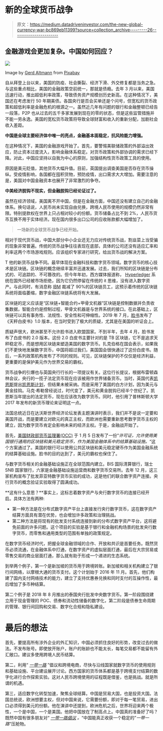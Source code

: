 # 新的全球货币战争

> 原文：<https://medium.datadriveninvestor.com/the-new-global-currency-war-bc869eb11399?source=collection_archive---------26----------------------->

## 金融游戏会更加复杂。中国如何回应？

![](img/4f754c4e01882cbad282ac9413ee5749.png)

Image by [Gerd Altmann](https://pixabay.com/users/geralt-9301/?utm_source=link-attribution&utm_medium=referral&utm_campaign=image&utm_content=3537401) from [Pixabay](https://pixabay.com/?utm_source=link-attribution&utm_medium=referral&utm_campaign=image&utm_content=3537401)

自从拜登上台以来，美国的防疫、社会撕裂、经济下滑、外交修复都是当务之急。与这些重点相比，美国的金融政策空前统一，那就是债瘾。去年 3 月以来，美国迅速行动，推出超低利率政策，导致债务资产规模创历史新高。在这种情况下，美国还在考虑发行 50 年期美债。各国央行是否会买单还是个问号，但宽松的货币政策和超低利率是金融危机的根源之一。虽然近几年有问题的银行和金融整顿已经告一段落，P2P 也从过去的五千多家发展到现在的零的状态，但是这些监管措施并不能一劳永逸。美国的宽松货币政策将导致全球财富和收入的重新分配，加剧社会收入差距。

**中国是全球主要经济体中唯一的亮点，金融基本面稳定，抗风险能力增强。**

在这种情况下，美国的金融游戏开始了。首先，要警惕美联储政策的外部溢出效应，防止资本过度流入，影响金融体系稳定。对货币政策和外部协调的需求已经下降。对此，中国应坚持以自我为中心的原则，加强结构性货币政策工具的使用。

原因是美元贬值，其他货币大幅升值。目前，英国提出调查美国是否存在货币操纵。受疫情影响，各国都在囤积货物，预防疫情，出口需求大大增加。需要注意的是，美国对中国金融资本也展开了非常激烈的争夺。

**中美经济脱钩不现实，但金融脱钩已经论证过了。**

虽然在经济领域，美国离不开中国，但是在金融方面，中国还没有建立自己的金融体系。换句话说，人民币尚未实现自由兑换，跨境人民币使用的规模仍然非常有限。特别提款权在世界上只占相对较小的份额。货币储备占比不到 2%，人民币货币互换不用于实体经济。现在国内很多出口公司的应收账款都大幅增加了。

> 一场新的全球货币战争已经开始。

相对于现代货币战，中国大部分中小企业还无力应对传统货币战，割韭菜上当受骗的现象非常普遍。传统的货币战争往往表现在底部，具体的公司还没有适应汇率和利率这两个市场游戏规则。应该组织专家进行研究，给出货币战的解决方案。

T 他的新货币战争不同。最早体现在金融科技和数字货币领域。数字货币的核心技术是区块链。区块链的概念继续丰富并迅速发展。过去，我们所知的区块链是分布式的、可追踪的、不可篡改的。但今年年初，西方媒体报道称， [Hyperledger](https://www.hyperledger.org/) 系统在国外已经被市场拒绝，因为它仍然停留在传统的 it 思维，没有进入数字资产。与此同时，有消息称 [IBM](http://ibm.com) 裁减了 90%的区块链员工，这预示着传统的区块链系统将面临萎缩，数字金融区块链系统将有大发展。

区块链的定义应该是“区块链+智能合约+甲骨文机器”区块链是控制数据并负责收集数据，智能合约是控制过程，甲骨文机器是与世界系统的接口。在此基础上，区块链可以具有事务性、法规性、安全性和可伸缩性。2019 年 7 月，[脸书](http://Facebook.com)发布了《天秤白皮书》1.0 版本，在当时受到了极大的质疑，尤其是在美国的听证会上。

质疑声很大，欧洲甚至不允许脸书进入欧盟国家。不到半年，去年 4 月，脸书发布了白皮书的 2.0 版本。这份 2.0 白皮书主要针对的是 TB 区块链，它不是追求天秤稳定币，而是想用区块链来塑造美国的数字货币。扎克伯格在国会表示，如果我们不更快地发展数字货币，中国将超过我们，美国国会很快通过了这份白皮书。随后，一系列政策机构发布了不同的规则。可见，区块链保护的不仅仅是经济利益，更重要的是保护美元作为世界交易的霸权。

货币战争的引爆也与英国央行行长的一项提议有关。这位行长提议，根据布雷顿森林会议，央行的一揽子法定货币现在应该被用作世界储备货币。当时，英国代表[凯恩斯](https://en.wikipedia.org/wiki/John_Maynard_Keynes)提出[凯恩斯计划](https://en.wikipedia.org/wiki/Keynesian_economics)，但结果未被采纳。而是采用了美国的白方计划，因为美元与黄金挂钩。马克·希勒曾经说过，时代变了，美元和黄金脱钩已经半个世纪了。凯恩斯当年提出的法定货币，现在应该改为数字货币。同时，他引用了普林斯顿大学 2017 年发布的新货币理论来证明这一点。

法国总统近日在达沃斯世界经济论坛发表主题演讲时表示，我们并不是说一定要和美国开战，而是要建立对欧元的真正主权，而欧洲也需要重新思考数字货币主权的建立，因为数字货币肯定会影响未来的经济主权。于是，金融战开始了。

首先，[美国财政部货币监理署(OCC)](https://www.occ.treas.gov/) 于 1 月 5 日发布了一份“*许可证，允许使用美国银行通用的区块链和美元稳定货币，作为美国金融体系中的结算基础设施。*“这个方案通过了。美国的银行可以使用公共区块链和美元稳定硬币作为美国金融系统的结算基础设施。脸书的目的达到了，美元的霸权也保住了。

与数字货币相关的金融基础设施正在全球范围内建立。BIS 国际清算银行，瑞士 SNB 国家银行，六家是金融基础设施运营商和数字货币交易所。去年 12 月，这三家机构宣布了批发菲亚特数字货币实验的成功，这是他们的联合数字资产连接。央行货币的概念验证实验取得了圆满成功。

**这有什么意思？**事实上，这标志着数字资产与央行数字货币的连接已经开启。具体方法有两种:

*   第一种方法是在分布式数字资产平台上直接发行央行数字货币，这在数字资产结算方面具有潜在优势，也会增加许多政策和治理挑战。
*   第二种方法是将现有的批发支付系统连接到新的分布式数字资产平台，这将避免前面的许多问题。这个项目的实验是基于银行和金融机构场景的批发央行数字货币，而零售和通用类型的范围有单独的政策规定。

在数字货币经济时代，把握全球金融领域的合作、开放和共识是首要任务。既然货币必须流通，在金融体系中打通，在数字资产的虚拟层面打通，最后在大宗贸易或零售交易的商业层面打通，那么就有助于形成一个递进的生态系统。

到举两个例子，第一个是新加坡的货币用于跨境转账。新加坡和相关机构建立了银行间网络，以摩根大通的货币支付。这个计划始于 2016 年 11 月。首先，他们构建了国内支付网络技术的能力，建立了支持优惠券兑换和同时支付的互操作性，最后增加了多币种结算。

第二个例子是 2018 年 8 月推出的泰国央行批发中央数字货币。第一阶段围绕建立用于现金管理的 POC、债券和流动性储备的数字化，第二阶段是债券生命周期的管理、银行间回购和交易、数字化合规和隐私建设。

# 最后的想法

首先，要提高所有涉外企业的外汇知识，中国必须抓住良好的形势，改变过去的做法。不发布账号。即使放开账户，账户的账龄也不能太长，每笔交易都不能留有外汇敞口。建议多使用跨境人民币结算。

第二，利用“ [*一带一路*](https://en.wikipedia.org/wiki/Belt_and_Road_Initiative) ”倡议和跨境电商，尽快与沿线国家就数字货币的使用规则和基础设施、平台建设展开讨论。西方国家的货币体系都是基于跨境支付结算的数字化进行合作探索实验。这对人民币跨境使用的征程既是借鉴，也是挑战。就是所谓的机遇。

第三，适应数字化转型加速，聚焦全球结算。中国是贸易大国，也是投资大国。法国总统说，欧洲想要主权，但对中国来说，它需要份额，即对于每一笔贸易，进出口必须得到美元的份额。他在演讲中还提到，欧洲危机之后，世界将迎来两个极性，一个是中国，一个是美国。他把中国放在了制高点上。中国真的准备好了吗？既然中国有很多朋友对“ [*一带一路倡议*](https://en.wikipedia.org/wiki/Belt_and_Road_Initiative) *。*“中国能真正收获一个稳定的”*一带一路*“压舱物。